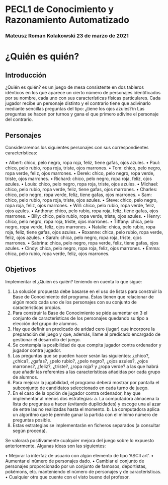 # PECL1 de Conocimiento y Razonamiento Automatizado 
### Mateusz Roman Kolakowski 23 de marzo de 2021

# ¿Quién es quién?

## Introducción
¿Quién es quién? es un juego de mesa consistente en dos tableros idénticos en los que aparece
un cierto número de personajes identificados por su nombre, cada uno con sus características
físicas particulares. Cada jugador recibe un personaje distinto y el contrario tiene que adivinarlo
mediante sencillas preguntas del tipo: ¿tiene los ojos azules?\n
Las preguntas se hacen por turnos y gana el que primero adivine el personaje del contrario.


## Personajes

Consideraremos los siguientes personajes con sus correspondientes características:

• Albert: chico, pelo negro, ropa roja, feliz, tiene gafas, ojos azules.
• Paul: chico, pelo rubio, ropa roja, triste, ojos marrones.
• Tom: chico, pelo negro, ropa verde, feliz, ojos marrones.
• Derek: chico, pelo negro, ropa verde, triste, ojos marrones.
• Richard: chico, pelo negro, ropa roja, feliz, ojos azules.
• Louis: chico, pelo negro, ropa roja, triste, ojos azules.
• Michael: chico, pelo rubio, ropa verde, feliz, tiene gafas, ojos marrones.
• Charles: chico, pelo negro, ropa verde, feliz, tiene gafas, ojos marrones.
• Sam: chico, pelo rubio, ropa roja, triste, ojos azules.
• Steve: chico, pelo negro, ropa roja, feliz, ojos marrones.
• Will: chico, pelo rubio, ropa verde, feliz, ojos azules.
• Anthony: chico, pelo rubio, ropa roja, feliz, tiene gafas, ojos marrones.
• Billy: chico, pelo rubio, ropa verde, triste, ojos azules.
• Henry: chico, pelo negro, ropa roja, triste, ojos marrones.
• Tiffany: chica, pelo negro, ropa verde, feliz, ojos marrones.
• Natalie: chica, pelo rubio, ropa roja, feliz, tiene gafas, ojos azules.
• Roxanne: chica, pelo rubio, ropa verde, feliz, ojos azules.
• Sarah: chica, pelo negro, ropa roja, triste, ojos marrones.
• Sabrina: chica, pelo negro, ropa verde, feliz, tiene gafas, ojos azules.
• Cindy: chica, pelo negro, ropa roja, feliz, ojos marrones.
• Emma: chica, pelo rubio, ropa verde, feliz, ojos marrones.


## Objetivos 
Implementar el ¿Quién es quién? teniendo en cuenta lo que sigue:

1. La solución propuesta debe basarse en el uso de listas para construir la Base de
Conocimiento del programa. Éstas tienen que relacionar de algún modo cada uno de los
personajes con su conjunto de características propias.
2. Para construir la Base de Conocimiento se pide aumentar en 3 el conjunto de
características de los personajes quedando su tipo a elección del grupo de alumnos.
3. Hay que definir un predicado de aridad cero (jugar) que incorpore la preparación del
juego y que, además, llame al predicado encargado de gestionar el desarrollo del juego.
4. Se contempla la posibilidad de que compita jugador contra ordenador y jugador contra
jugador.
5. Las preguntas que se pueden hacer serán las siguientes: ¿chico?, ¿chica?, ¿gafas?,
¿pelo rubio?, ¿pelo negro?, ¿ojos azules?, ¿ojos marrones?, ¿feliz?, ¿triste?, ¿ropa
roja? y ¿ropa verde? a las que habrá que añadir las referentes a las características
añadidas por cada grupo de alumnos.
6. Para mejorar la jugabilidad, el programa deberá mostrar por pantalla el subconjunto de
candidatos seleccionado en cada turno de juego.
7. En el caso de la opción de jugador contra ordenador, hay que implementar al menos
dos estrategias:
	a. La computadora almacena la lista de preguntas a hacer (evitando duplicidades) y escoge una al azar de entre las no realizadas hasta el momento.
	b. La computadora aplica un algoritmo que le permite ganar la partida con el mínimo número de preguntas posible.
8. Estas estrategias se implementarán en ficheros separados (a consultar según proceda).

Se valorará positivamente cualquier mejora del juego sobre lo expuesto anteriormente. Algunas ideas son las siguientes:

• Mejorar la interfaz de usuario con algún elemento de tipo ’ASCII art’.
• Aumentar el número de personajes dado.
• Cambiar el conjunto de personajes proporcionado por un conjunto de famosos,
deportistas, pokémons, etc. manteniendo el número de personajes y de características.
• Cualquier otra que cuente con el visto bueno del profesor.



